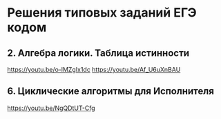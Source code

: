 # Решения типовых заданий ЕГЭ кодом
## 2. Алгебра логики. Таблица истинности
https://youtu.be/o-lMZgIx1dc
https://youtu.be/Af_U6uXnBAU
## 6. Циклические алгоритмы для Исполнителя
https://youtu.be/NgQDtUT-Cfg

